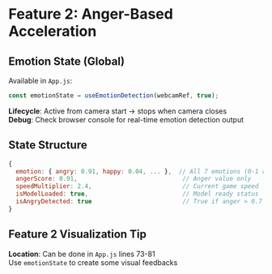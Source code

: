# Feature 2: Anger-Based Acceleration

## Emotion State (Global)
Available in `App.js`:
```javascript
const emotionState = useEmotionDetection(webcamRef, true);
```

**Lifecycle**: Active from camera start → stops when camera closes \
**Debug**: Check browser console for real-time emotion detection output

## State Structure
```javascript
{
  emotion: { angry: 0.91, happy: 0.04, ... },  // All 7 emotions (0-1 range)
  angerScore: 0.91,                             // Anger value only
  speedMultiplier: 2.4,                         // Current game speed
  isModelLoaded: true,                          // Model ready status
  isAngryDetected: true                         // True if anger > 0.7
}
```

## Feature 2 Visualization Tip
**Location**: Can be done in `App.js` lines 73-81 \
Use `emotionState` to create some visual feedbacks
